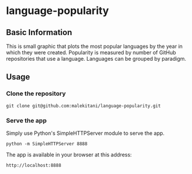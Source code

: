 # language-popularity

## Basic Information

This is small graphic that plots the most popular languages by the year in which they were created. Popularity is measured by number of GitHub repositories that use a language. Languages can be grouped by paradigm.

## Usage

### Clone the repository

`git clone git@github.com:malekitani/language-popularity.git`

### Serve the app
Simply use Python's SimpleHTTPServer module to serve the app.

```
python -m SimpleHTTPServer 8888
```

The app is available in your browser at this address:
```
http://localhost:8888
```
